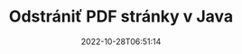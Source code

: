 ---
############################# Static ############################
layout: "auto-gen-merger"
date: 2022-10-28T06:51:14
draft: false
otherformats: ppsx ppt pptx rtf tex vdx vsdm vsdx vssm vssx vstm vstx vsx vtx xlam xls

############################# Head ############################
head_title: "Odstrániť PDF stránky v Java"
head_description: "Odstráňte alebo odstráňte jednu stránku alebo kolekciu stránok zo súboru PDF v Java obrátením poradia stránok pomocou rozhrania API na zlúčenie dokumentov."

############################# Header ############################
title: "Odstrániť PDF stránky v Java"
description: "Odstráňte PDF stránky pomocou niekoľkých riadkov kódu Java."
bg_image: "https://cms.admin.containerize.com/templates/aspose/App_Themes/V3/images/bg/header1.png"
bg_overlay: false
button:
    enable: true
    icon: "fas fa-arrow-down"
    label: "Stiahnite si bezplatnú skúšobnú verziu"
    link: "https://downloads.groupdocs.com/merger/java"

############################# SubMenu ############################
submenu:
    enable: true

    left:
        img_alt: "GroupDocs.Merger for Java"
        image: "https://cms.admin.containerize.com/templates/groupdocs/images/product-logos/90x90-noborder/groupdocs-merger-java.png"
        product: "GroupDocs.Merger"
        platform: "Java"

    middle:
        button:

            # button loop
            - link: "https://apireference.groupdocs.com/merger/java"
              text: "Referencia API"

            # button loop
            - link: "https://github.com/groupdocs-merger"
              text: "Príklady kódov"

            # button loop
            - link: "https://products.groupdocs.app/merger/family"
              text: "Živé ukážky"

            # button loop
            - link: "https://purchase.groupdocs.com/pricing/merger/java"
              text: "Stanovenie cien"

    right:
        link_download: "https://downloads.groupdocs.com/merger"
        link_learn: "https://docs.groupdocs.com/merger/java"
        link_buy: "https://purchase.groupdocs.com"

############################# About ############################
about:
    enable: true
    title: "O GroupDocs.Merger for Java API"
    content: |
        [GroupDocs.Merger for Java](/sk/merger/java/) ponúka jednoduché riešenie na bezpečné zlúčenie a rozdelenie medzi širokou škálou formátov dokumentov vrátane PDF, Microsoft Office (Word, Excel, PowerPoint , OneNote), OpenDocument, HTML, obrázky a mnoho ďalších v aplikáciách Java. Pridaním iba niekoľkých riadkov kódu vykonajte niekoľko operácií s dokumentom, ako je presunutie, odstránenie, otočenie, výmena, extrahovanie alebo zmena orientácie strán v dokumentoch. Rozhranie API na zlučovanie dokumentov tiež podporuje zobrazenie náhľadu stránok dokumentu ako obrázka na analýzu štruktúry dokumentu, formátovania a obsahu na stránke.
        
        GroupDocs.Merger API je správnou voľbou pre podnikové riešenia, ktoré vyžadujú funkcie na odstraňovanie súborových stránok. Tieto rozhrania API sú dobre podporované na všetkých hlavných operačných systémoch a platformách vrátane J2SE 7.0 (1.7), J2SE 8.0 (1.8), Java 10.

############################# Steps ############################
steps:
    enable: true
    title_left: "Odstrániť PDF stránky súboru v Java"
    content_left: |
        [GroupDocs.Merger for Java](/sk/merger/java/) uľahčuje vývojárom Java odstrániť jednu alebo viacero konkrétnych stránok v rámci PDF súbor vykonaním niekoľkých jednoduchých krokov.
        
        * Inicializujte **RemoveOptions** s číslami strán, ktoré chcete odstrániť.
        * Vytvorte novú inštanciu **Merger** a zadajte cestu zdrojového dokumentu ako parameter konštruktora.
        * Zavolajte na **removePages** a odovzdajte objekt **RemoveOptions**.
        * Zavolajte **Save** a zadajte cestu k súboru na uloženie výsledného dokumentu.

    title_right: "Požiadavky na systém"
    content_right: |
        Rozhrania API GroupDocs.Merger for Java sú podporované na všetkých hlavných platformách a operačných systémoch. Pred spustením nižšie uvedeného kódu sa uistite, že máte vo svojom systéme nainštalované nasledujúce predpoklady.

        * Operačné systémy: Microsoft Windows, Linux, MacOS
        * Vývojové prostredia: NetBeans, IntelliJ IDEA, Eclipse
        * Rámce: J2SE 7.0 (1.7), J2SE 8.0 (1.8), Java 10
        * Stiahnite si najnovšiu verziu GroupDocs.Merger for Java z [Maven](https://repository.groupdocs.com/webapp/#/artifacts/browse/tree/General/repo/com/groupdocs/groupdocs-merger)
         
    code: |
     {{% merger/additional-styles %}}
     {{< merger/code-merger title="Ako odstrániť stránky súboru PDF pomocou vzorového kódu Java">}}

        ```java    
        // Odstráňte stránky súboru PDF pomocou rozhrania GroupDocs.Merger API
        // Inicializujte triedu RemoveOptions s vybratými číslami strán
        RemoveOptions removeOptions = new RemoveOptions(new int[] { 3, 6 });

        // Okamžité zlúčenie so vstupným dokumentom PDF
        Merger merger = new Merger("input.pdf");

        // Zavolajte metódu removePages a odovzdajte jej objekt RemoveOptions
        merger.removePages(removeOptions);
    
        // Zavolajte metódu uloženia a zadajte požadovanú cestu k súboru na uloženie výstupného dokumentu
        merger.save("output.pdf");
        ```
     {{< /merger/code-merger >}}

############################# Demos ############################
demos:
    enable: true
    title: "Živé ukážky – odstránenie PDF stránok online"
    content: |
       Odstráňte stránky súboru PDF hneď teraz na webovej lokalite [GroupDocs.Merger Live Demos](https://products.groupdocs.app/splitter/remove-pages/pdf).
       Živá ukážka má nasledujúce výhody.
        
############################# About Formats ############################
about_formats:
    enable: true

############################# More Formats ############################
more_formats:
    enable: true
    title: "Odstrániť strany z iných formátov dokumentov"
    content: |
        API na zlúčenie a rozdelenie dokumentov Java pre formáty súborov a obrázky. Odstráňte niektoré z populárnych formátov súborov, ako je uvedené nižšie.

############################# Back to top ###############################
back_to_top:
    enable: true
---